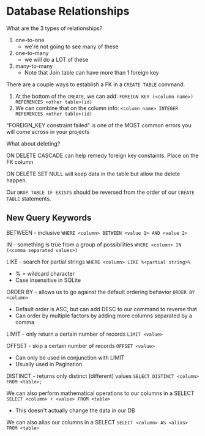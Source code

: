 # Database Relationships

What are the 3 types of relationships?

1. one-to-one
   - we're not going to see many of these
2. one-to-many
   - we will do a LOT of these
3. many-to-many
   - Note that Join table can have more than 1 foreign key

There are a couple ways to establish a FK in a `CREATE TABLE` command.

1. At the bottom of the `CREATE`, we can add: `FOREIGN KEY (<column name>) REFERENCES <other table>(id)`
2. We can combine that on the column info: `<column name> INTEGER REFERENCES <other table>(id)`

"FOREIGN_KEY constraint failed" is one of the MOST common errors you will come across in your projects

What about deleting?

ON DELETE CASCADE can help remedy foreign key constaints.
Place on the FK column

ON DELETE SET NULL will keep data in the table but allow the delete happen.

Our `DROP TABLE IF EXISTS` should be reversed from the order of our `CREATE TABLE` statements.

## New Query Keywords

BETWEEN - inclusive `WHERE <column> BETWEEN <value 1> AND <value 2>`

IN - something is true from a group of possibilities `WHERE <column> IN (<comma separated values>)`

LIKE - search for partial strings `WHERE <column> LIKE %<partial string>%`

- % = wildcard character
- Case insensitive in SQLite

ORDER BY - allows us to go against the default ordering behavior `ORDER BY <column>`

- Default order is ASC, but can add DESC to our command to reverse that
- Can order by multiple factors by adding more columns separated by a comma

LIMIT - only return a certain number of records `LIMIT <value>`

OFFSET - skip a certain number of records `OFFSET <value>`

- Can only be used in conjunction with LIMIT
- Usually used in Pagination

DISTINCT - returns only distinct (different) values `SELECT DISTINCT <column> FROM <table>;`

We can also perform mathematical operations to our columns in a SELECT `SELECT <column> + <value> FROM <table>`

- This doesn't actually change the data in our DB

We can also alias our columns in a SELECT `SELECT <column> AS <alias> FROM <table>`
